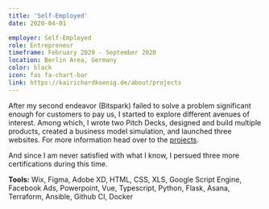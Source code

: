 ```yaml
---
title: 'Self-Employed'
date: 2020-04-01

employer: Self-Employed
role: Entrepreneur
timeframe: February 2020 - September 2020
location: Berlin Area, Germany
color: black
icon: fas fa-chart-bar
link: https://kairichardkoenig.de/about/projects
---
```


After my second endeavor (Bitspark) failed to solve a problem significant enough for customers to pay us, I started to explore different avenues of interest. Among which, I wrote two Pitch Decks, designed and build multiple products, created a business model simulation, and launched three websites.  For more information head over to the [projects](https://kairichardkoenig.de/about/projects).

And since I am never satisfied with what I know, I persued three more certifications during this time.

**Tools:** <span class="text-monospaced">Wix, Figma, Adobe XD, HTML, CSS, XLS, Google Script Engine, Facebook Ads, Powerpoint, Vue, Typescript, Python, Flask, Asana, Terraform, Ansible, Github CI, Docker</span>
